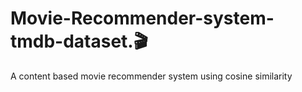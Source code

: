 # Movie-Recommender-system-tmdb-dataset.🎬
A content based movie recommender system using cosine similarity
